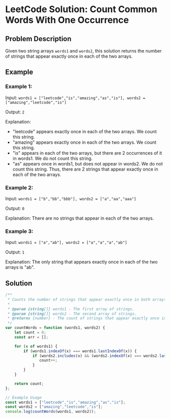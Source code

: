 # LeetCode Solution: Count Common Words With One Occurrence

## Problem Description
Given two string arrays `words1` and `words2`, this solution returns the number of strings that appear exactly once in each of the two arrays.

## Example

### Example 1:

Input: `words1 = ["leetcode","is","amazing","as","is"], words2 = ["amazing","leetcode","is"]`

Output: `2`

Explanation:
- "leetcode" appears exactly once in each of the two arrays. We count this string.
- "amazing" appears exactly once in each of the two arrays. We count this string.
- "is" appears in each of the two arrays, but there are 2 occurrences of it in words1. We do not count this string.
- "as" appears once in words1, but does not appear in words2. We do not count this string.
Thus, there are 2 strings that appear exactly once in each of the two arrays.

### Example 2:

Input: `words1 = ["b","bb","bbb"], words2 = ["a","aa","aaa"]`

Output: `0`

Explanation: There are no strings that appear in each of the two arrays.

### Example 3:

Input: `words1 = ["a","ab"], words2 = ["a","a","a","ab"]`

Output: `1`

Explanation: The only string that appears exactly once in each of the two arrays is "ab".

## Solution

```javascript
/**
 * Counts the number of strings that appear exactly once in both arrays.
 * 
 * @param {string[]} words1 - The first array of strings.
 * @param {string[]} words2 - The second array of strings.
 * @returns {number} - The count of strings that appear exactly once in both arrays.
 */
var countWords = function (words1, words2) {
    let count = 0;
    const arr = [];

    for (x of words1) {
        if (words1.indexOf(x) === words1.lastIndexOf(x)) {
            if (words2.includes(x) && (words2.indexOf(x) === words2.lastIndexOf(x))) {
               count++;
            }
        }
    }

    return count;
};

// Example Usage
const words1 = ["leetcode","is","amazing","as","is"];
const words2 = ["amazing","leetcode","is"];
console.log(countWords(words1, words2));
```
